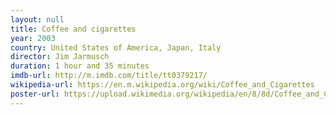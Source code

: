 ```yaml
---
layout: null
title: Coffee and cigarettes
year: 2003
country: United States of America, Japan, Italy
director: Jim Jarmusch
duration: 1 hour and 35 minutes
imdb-url: http://m.imdb.com/title/tt0379217/
wikipedia-url: https://en.m.wikipedia.org/wiki/Coffee_and_Cigarettes
poster-url: https://upload.wikimedia.org/wikipedia/en/8/8d/Coffee_and_Cigarettes_movie.jpg
---
```

